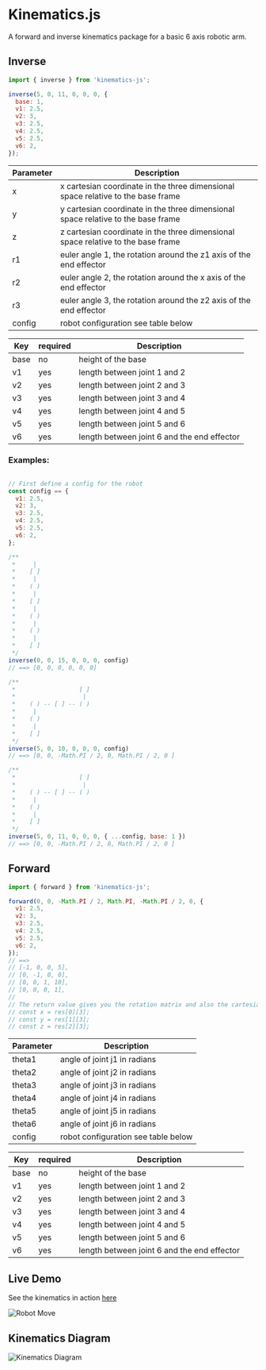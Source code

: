 # Kinematics.js

A forward and inverse kinematics package for a basic 6 axis robotic arm.

## Inverse

```js
import { inverse } from 'kinematics-js';

inverse(5, 0, 11, 0, 0, 0, {
  base: 1,
  v1: 2.5,
  v2: 3,
  v3: 2.5,
  v4: 2.5,
  v5: 2.5,
  v6: 2,
});
```

| Parameter | Description                                                                      |
| --------- | -------------------------------------------------------------------------------- |
| x         | x cartesian coordinate in the three dimensional space relative to the base frame |
| y         | y cartesian coordinate in the three dimensional space relative to the base frame |
| z         | z cartesian coordinate in the three dimensional space relative to the base frame |
| r1        | euler angle 1, the rotation around the z1 axis of the end effector               |
| r2        | euler angle 2, the rotation around the x axis of the end effector                |
| r3        | euler angle 3, the rotation around the z2 axis of the end effector               |
| config    | robot configuration see table below                                              |

| Key  | required | Description                                 |
| ---- | -------- | ------------------------------------------- |
| base | no       | height of the base                          |
| v1   | yes      | length between joint 1 and 2                |
| v2   | yes      | length between joint 2 and 3                |
| v3   | yes      | length between joint 3 and 4                |
| v4   | yes      | length between joint 4 and 5                |
| v5   | yes      | length between joint 5 and 6                |
| v6   | yes      | length between joint 6 and the end effector |

### Examples:

```js

// First define a config for the robot
const config == {
  v1: 2.5,
  v2: 3,
  v3: 2.5,
  v4: 2.5,
  v5: 2.5,
  v6: 2,
};

/**
 *     |
 *    [ ]
 *     |
 *    ( )
 *     |
 *    [ ]
 *     |
 *    ( )
 *     |
 *    ( )
 *     |
 *    [ ]
 */
inverse(0, 0, 15, 0, 0, 0, config)
// ==> [0, 0, 0, 0, 0, 0]

/**
 *                  [ ]
 *                   |
 *    ( ) -- [ ] -- ( )
 *     |
 *    ( )
 *     |
 *    [ ]
 */
inverse(5, 0, 10, 0, 0, 0, config)
// ==> [0, 0, -Math.PI / 2, 0, Math.PI / 2, 0 ]

/**
 *                  [ ]
 *                   |
 *    ( ) -- [ ] -- ( )
 *     |
 *    ( )
 *     |
 *    [ ]
 */
inverse(5, 0, 11, 0, 0, 0, { ...config, base: 1 })
// ==> [0, 0, -Math.PI / 2, 0, Math.PI / 2, 0 ]
```

## Forward

```js
import { forward } from 'kinematics-js';

forward(0, 0, -Math.PI / 2, Math.PI, -Math.PI / 2, 0, {
  v1: 2.5,
  v2: 3,
  v3: 2.5,
  v4: 2.5,
  v5: 2.5,
  v6: 2,
});
// ==>
// [-1, 0, 0, 5],
// [0, -1, 0, 0],
// [0, 0, 1, 10],
// [0, 0, 0, 1],
//
// The return value gives you the rotation matrix and also the cartesian location which you can get below
// const x = res[0][3];
// const y = res[1][3];
// const z = res[2][3];
```

| Parameter | Description                         |
| --------- | ----------------------------------- |
| theta1    | angle of joint j1 in radians        |
| theta2    | angle of joint j2 in radians        |
| theta3    | angle of joint j3 in radians        |
| theta4    | angle of joint j4 in radians        |
| theta5    | angle of joint j5 in radians        |
| theta6    | angle of joint j6 in radians        |
| config    | robot configuration see table below |

| Key  | required | Description                                 |
| ---- | -------- | ------------------------------------------- |
| base | no       | height of the base                          |
| v1   | yes      | length between joint 1 and 2                |
| v2   | yes      | length between joint 2 and 3                |
| v3   | yes      | length between joint 3 and 4                |
| v4   | yes      | length between joint 4 and 5                |
| v5   | yes      | length between joint 5 and 6                |
| v6   | yes      | length between joint 6 and the end effector |

## Live Demo

See the kinematics in action [here](https://robot-viewer-qfmqx.ondigitalocean.app/)

![Robot Move](https://media.giphy.com/media/XEgQZk2Y5zn1boXSxM/giphy.gif)

## Kinematics Diagram

![Kinematics Diagram](https://github.com/joepuzzo/robot-viewer/blob/main/src/server/static/KinematicsDiagram.jpg?raw=true)
